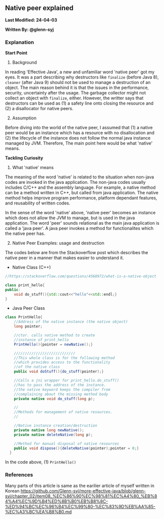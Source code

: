 
## Native peer explained

**Last Modified: 24-04-03**

**Written By: @glenn-syj**

### Explanation

**Start Point**

1. Background

In reading 'Effective Java', a new and unfamiliar word 'native peer' got my eyes. It was a part describing why destructors like `finalize` (before Java 8), `cleaner` (after Java 9) should not be used to manage a destruction of an object. The main reason behind it is that the issues in the performance, security, uncertainty after the usage. The garbage collector might not collect an object with `finalize`, either. However, the writter says that destructors can be used as (1) a safety line onto closing the resource and (2) a disallocator for native peers.

2. Assumption

Before diving into the world of the native peer, I assumed that (1) a native peer would be an instance which has a resource with no disallocation and (2) the lifecycle of the instance does not follow the normal java instance managed by JVM. Therefore, The main point here would be what 'native' means.

**Tackling Curiosity**

1. What 'native' means

The meaning of the word 'native' is related to the situation when non-java codes are invoked in the java application. The non-java codes usually includes C/C++ and the assembly language. For example, a native method can be a method written in C++, but called from java application. The native method helps improve program performance, platform dependant features, and reusability of written codes.

In the sense of the word 'native' above, 'native peer' becomes an instance which does not allow the JVM to manage, but is used in the java application. The word 'peer' sounds relational as the main java application is called a 'java peer'. A java peer invokes a method for functionalites which the native peer has.

2. Native Peer Examples: usage and destruction 

The codes below are from the Stackoverflow post which describes the native peer in a manner that makes easier to understand it. 

- Native Class (C++)

```C++
//https://stackoverflow.com/questions/4568972/what-is-a-native-object

class print_hello{
public:
    void do_stuff(){std::cout<<"hello"<<std::endl;}
}
```

- Java Peer Class

```java
class PrintHello{
    //Address of the native instance (the native object)
    long pointer;

    //ctor. calls native method to create
    //instance of print_hello
    PrintHello(){pointer = newNative();}

    ////////////////////////////
    //This whole class is for the following method
    //which provides access to the functionality 
    //of the native class
    public void doStuff(){do_stuff(pointer);}

    //Calls a jni wrapper for print_hello.do_stuff()
    //has to pass the address of the instance.
    //the native keyword keeps the compiler from 
    //complaining about the missing method body
    private native void do_stuff(long p);

    //
    //Methods for management of native resources.
    //

    //Native instance creation/destruction
    private native long newNative();
    private native deleteNative(long p);

    //Method for manual disposal of native resources
    public void dispose(){deleteNative(pointer);pointer = 0;}
  }
```

In the code above, (1) `PrintHello()`

### References

Many parts of this article is same as the earilier article of myself written in Korean
https://github.com/Glenn-syj/more-effective-java/blob/glenn-syj/chapter_02/item08_%EC%86%90%EC%98%81%EC%A4%80_%EB%84%A4%EC%9D%B4%ED%8B%B0%EB%B8%8C-%ED%94%BC%EC%96%B4%EC%99%80-%EC%83%9D%EB%AA%85-%EC%A3%BC%EA%B8%B0.md